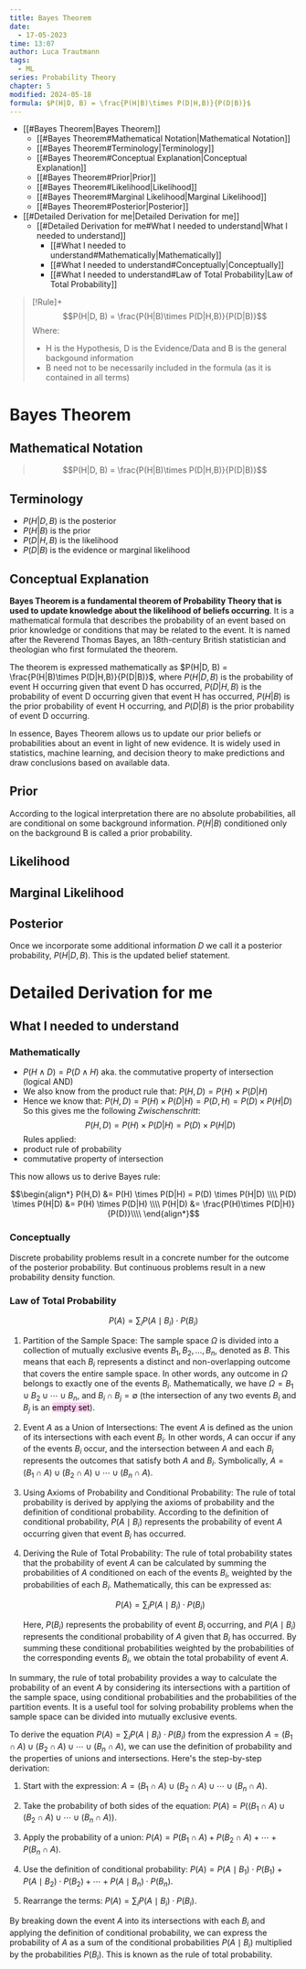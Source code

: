 ```yaml
---
title: Bayes Theorem
date:
  - 17-05-2023
time: 13:07
author: Luca Trautmann
tags:
  - ML
series: Probability Theory
chapter: 5
modified: 2024-05-18
formula: $P(H|D, B) = \frac{P(H|B)\times P(D|H,B)}{P(D|B)}$
---
```


- [[#Bayes Theorem|Bayes Theorem]]
	- [[#Bayes Theorem#Mathematical Notation|Mathematical Notation]]
	- [[#Bayes Theorem#Terminology|Terminology]]
	- [[#Bayes Theorem#Conceptual Explanation|Conceptual Explanation]]
	- [[#Bayes Theorem#Prior|Prior]]
	- [[#Bayes Theorem#Likelihood|Likelihood]]
	- [[#Bayes Theorem#Marginal Likelihood|Marginal Likelihood]]
	- [[#Bayes Theorem#Posterior|Posterior]]
- [[#Detailed Derivation for me|Detailed Derivation for me]]
	- [[#Detailed Derivation for me#What I needed to understand|What I needed to understand]]
		- [[#What I needed to understand#Mathematically|Mathematically]]
		- [[#What I needed to understand#Conceptually|Conceptually]]
		- [[#What I needed to understand#Law of Total Probability|Law of Total Probability]]


>[!Rule]+
>$$P(H|D, B) = \frac{P(H|B)\times P(D|H,B)}{P(D|B)}$$
>Where: 
> - H is the Hypothesis, D is the Evidence/Data and B is the general backgound information
> - B need not to be necessarily included in the formula (as it is contained in all terms)
# Bayes Theorem

## Mathematical Notation

>$$P(H|D, B) = \frac{P(H|B)\times P(D|H,B)}{P(D|B)}$$

## Terminology

- $P(H|D,B)$ is the posterior
- $P(H|B)$ is the prior
- $P(D|H,B)$ is the likelihood
- $P(D|B)$ is the evidence or marginal likelihood

## Conceptual Explanation
__Bayes Theorem is a fundamental theorem of Probability Theory that is used to update knowledge about the likelihood of beliefs occurring__. It is a mathematical formula that describes the probability of an event based on prior knowledge or conditions that may be related to the event. It is named after the Reverend Thomas Bayes, an 18th-century British statistician and theologian who first formulated the theorem.

The theorem is expressed mathematically as $P(H|D, B) = \frac{P(H|B)\times P(D|H,B)}{P(D|B)}$, where $P(H|D,B)$ is the probability of event H occurring given that event D has occurred, $P(D|H,B)$ is the probability of event D occurring given that event H has occurred, $P(H|B)$ is the prior probability of event H occurring, and $P(D|B)$ is the prior probability of event D occurring.

In essence, Bayes Theorem allows us to update our prior beliefs or probabilities about an event in light of new evidence. It is widely used in statistics, machine learning, and decision theory to make predictions and draw conclusions based on available data.

## Prior
According to the logical interpretation there are no absolute probabilities, all are conditional on some background information. $P(H | B)$ conditioned only on the background B is called a prior probability.
## Likelihood

## Marginal Likelihood

## Posterior 
Once we incorporate some additional information $D$ we call it a posterior probability, $P(H | D, B)$. This is the updated belief statement. 

# Detailed Derivation for me
## What I needed to understand 
### Mathematically
- $P(H \land D) = P(D \land H)$ aka. the commutative property of intersection (logical AND)
- We also know from the product rule that: $P(H,D) = P(H) \times P(D|H)$ 
- Hence we know that: $P(H,D) = P(H) \times P(D|H) =  P(D,H) =  P(D) \times P(H|D)$
So this gives me the following _Zwischenschritt_:
$$P(H,D) = P(H) \times P(D|H) =  P(D) \times P(H|D)$$
Rules applied:
- product rule of probability
- commutative property of intersection

This now allows us to derive Bayes rule:

$$\begin{align*}
P(H,D) &= P(H) \times P(D|H) = P(D) \times P(H|D) \\\\
 P(D) \times P(H|D) &= P(H) \times P(D|H) \\\\
P(H|D) &= \frac{P(H)\times P(D|H)}{P(D)}\\\\
\end{align*}$$
### Conceptually
Discrete probability problems result in a concrete number for the outcome of the posterior probability. But continuous problems result in a new probability density function. 




### Law of Total Probability

   $$P(A) = \sum_i P(A \mid B_i) \cdot P(B_i)$$

1. Partition of the Sample Space: The sample space $\Omega$ is divided into a collection of mutually exclusive events $B_1, B_2, \ldots, B_n$, denoted as $B$. This means that each $B_i$ represents a distinct and non-overlapping outcome that covers the entire sample space. In other words, any outcome in $\Omega$ belongs to exactly one of the events $B_i$. Mathematically, we have $\Omega = B_1 \cup B_2 \cup \cdots \cup B_n$, and $B_i \cap B_j = \emptyset$ (the intersection of any two events $B_i$ and $B_j$ is an <mark style="background: #FFB8EBA6;">empty set</mark>).

2. Event $A$ as a Union of Intersections: The event $A$ is defined as the union of its intersections with each event $B_i$. In other words, $A$ can occur if any of the events $B_i$ occur, and the intersection between $A$ and each $B_i$ represents the outcomes that satisfy both $A$ and $B_i$. Symbolically, $A = (B_1 \cap A) \cup (B_2 \cap A) \cup \cdots \cup (B_n \cap A)$.

3. Using Axioms of Probability and Conditional Probability: The rule of total probability is derived by applying the axioms of probability and the definition of conditional probability. According to the definition of conditional probability, $P(A \mid B_i)$ represents the probability of event $A$ occurring given that event $B_i$ has occurred.

4. Deriving the Rule of Total Probability: The rule of total probability states that the probability of event $A$ can be calculated by summing the probabilities of $A$ conditioned on each of the events $B_i$, weighted by the probabilities of each $B_i$. Mathematically, this can be expressed as:

   $$P(A) = \sum_i P(A \mid B_i) \cdot P(B_i)$$

   Here, $P(B_i)$ represents the probability of event $B_i$ occurring, and $P(A \mid B_i)$ represents the conditional probability of $A$ given that $B_i$ has occurred. By summing these conditional probabilities weighted by the probabilities of the corresponding events $B_i$, we obtain the total probability of event $A$.

In summary, the rule of total probability provides a way to calculate the probability of an event $A$ by considering its intersections with a partition of the sample space, using conditional probabilities and the probabilities of the partition events. It is a useful tool for solving probability problems when the sample space can be divided into mutually exclusive events.

To derive the equation $P(A) = \sum_i P(A \mid B_i) \cdot P(B_i)$ from the expression $A = (B_1 \cap A) \cup (B_2 \cap A) \cup \cdots \cup (B_n \cap A)$, we can use the definition of probability and the properties of unions and intersections. Here's the step-by-step derivation:

1. Start with the expression: $A = (B_1 \cap A) \cup (B_2 \cap A) \cup \cdots \cup (B_n \cap A)$.

2. Take the probability of both sides of the equation: $P(A) = P\left((B_1 \cap A) \cup (B_2 \cap A) \cup \cdots \cup (B_n \cap A)\right)$.

3. Apply the probability of a union: $P(A) = P(B_1 \cap A) + P(B_2 \cap A) + \cdots + P(B_n \cap A)$.

4. Use the definition of conditional probability: $P(A) = P(A \mid B_1) \cdot P(B_1) + P(A \mid B_2) \cdot P(B_2) + \cdots + P(A \mid B_n) \cdot P(B_n)$.

5. Rearrange the terms: $P(A) = \sum_i P(A \mid B_i) \cdot P(B_i)$.

By breaking down the event $A$ into its intersections with each $B_i$ and applying the definition of conditional probability, we can express the probability of $A$ as a sum of the conditional probabilities $P(A \mid B_i)$ multiplied by the probabilities $P(B_i)$. This is known as the rule of total probability.